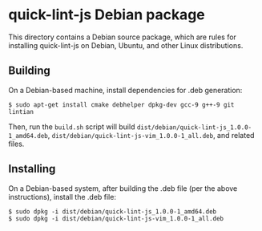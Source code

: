 # quick-lint-js Debian package

This directory contains a Debian source package, which are rules for installing
quick-lint-js on Debian, Ubuntu, and other Linux distributions.

## Building

On a Debian-based machine, install dependencies for .deb generation:

    $ sudo apt-get install cmake debhelper dpkg-dev gcc-9 g++-9 git lintian

Then, run the `build.sh` script will build
`dist/debian/quick-lint-js_1.0.0-1_amd64.deb`,
`dist/debian/quick-lint-js-vim_1.0.0-1_all.deb`, and related files.

## Installing

On a Debian-based system, after building the .deb file (per the above
instructions), install the .deb file:

    $ sudo dpkg -i dist/debian/quick-lint-js_1.0.0-1_amd64.deb
    $ sudo dpkg -i dist/debian/quick-lint-js-vim_1.0.0-1_all.deb
